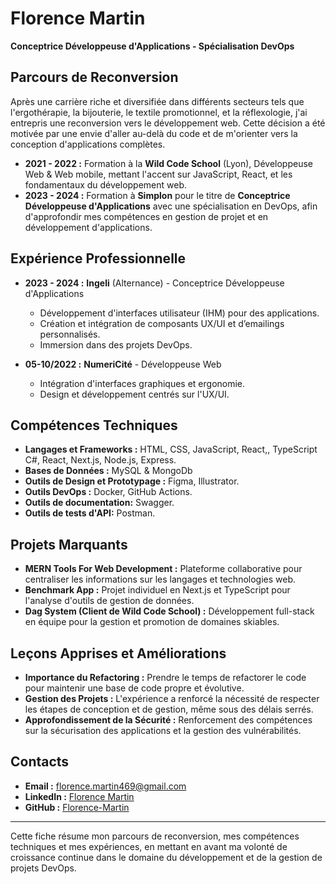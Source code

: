 # Florence Martin

**Conceptrice Développeuse d'Applications - Spécialisation DevOps**

## Parcours de Reconversion
Après une carrière riche et diversifiée dans différents secteurs tels que l'ergothérapie, la bijouterie, le textile promotionnel, et la réflexologie, j'ai entrepris une reconversion vers le développement web. Cette décision a été motivée par une envie d'aller au-delà du code et de m'orienter vers la conception d'applications complètes.

- **2021 - 2022 :** Formation à la **Wild Code School** (Lyon), Développeuse Web & Web mobile, mettant l'accent sur JavaScript, React, et les fondamentaux du développement web.
- **2023 - 2024 :** Formation à **Simplon** pour le titre de **Conceptrice Développeuse d'Applications** avec une spécialisation en DevOps, afin d'approfondir mes compétences en gestion de projet et en développement d'applications.

## Expérience Professionnelle
- **2023 - 2024 :** **Ingeli** (Alternance) - Conceptrice Développeuse d'Applications
  - Développement d'interfaces utilisateur (IHM) pour des applications.
  - Création et intégration de composants UX/UI et d’emailings personnalisés.
  - Immersion dans des projets DevOps.

- **05-10/2022 :** **NumeriCité** - Développeuse Web
  - Intégration d'interfaces graphiques et ergonomie.
  - Design et développement centrés sur l'UX/UI.

## Compétences Techniques
- **Langages et Frameworks :** HTML, CSS, JavaScript, React,, TypeScript C#, React, Next.js, Node.js, Express.
- **Bases de Données :** MySQL & MongoDb
- **Outils de Design et Prototypage :** Figma, Illustrator.
- **Outils DevOps :** Docker, GitHub Actions.
- **Outils de documentation:** Swagger.
- **Outils de tests d'API:** Postman.


## Projets Marquants
- **MERN Tools For Web Development :** Plateforme collaborative pour centraliser les informations sur les langages et technologies web.
- **Benchmark App :** Projet individuel en Next.js et TypeScript pour l'analyse d'outils de gestion de données.
- **Dag System (Client de Wild Code School) :** Développement full-stack en équipe pour la gestion et promotion de domaines skiables.

## Leçons Apprises et Améliorations
- **Importance du Refactoring :** Prendre le temps de refactorer le code pour maintenir une base de code propre et évolutive.
- **Gestion des Projets :** L'expérience a renforcé la nécessité de respecter les étapes de conception et de gestion, même sous des délais serrés.
- **Approfondissement de la Sécurité :** Renforcement des compétences sur la sécurisation des applications et la gestion des vulnérabilités.

## Contacts
- **Email :** [florence.martin469@gmail.com](mailto:florence.martin469@gmail.com)
- **LinkedIn :** [Florence Martin](https://www.linkedin.com/in/florence-martin-922b3861/)
- **GitHub :** [Florence-Martin](https://github.com/Florence-Martin)

---

Cette fiche résume mon parcours de reconversion, mes compétences techniques et mes expériences, en mettant en avant ma volonté de croissance continue dans le domaine du développement et de la gestion de projets DevOps.